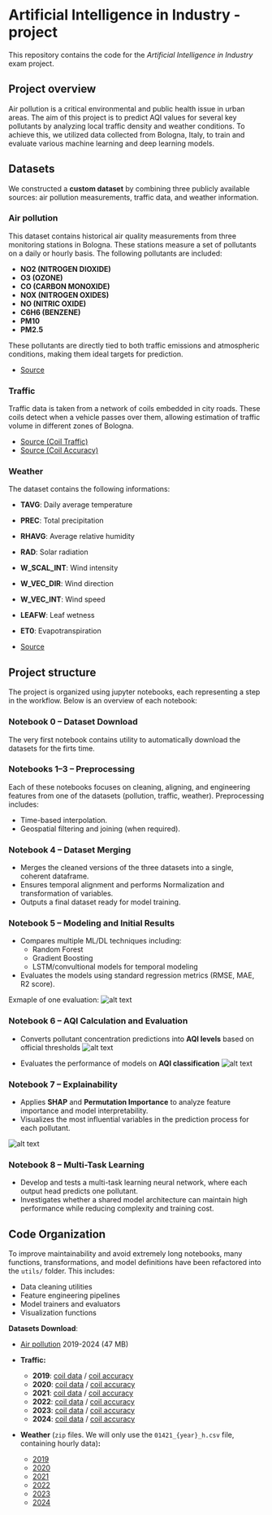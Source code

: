 # Artificial Intelligence in Industry - project
This repository contains the code for the *Artificial Intelligence in Industry* exam project.

## Project overview
Air pollution is a critical environmental and public health issue in urban areas. The aim of this project is to predict AQI values for several key pollutants by analyzing local traffic density and weather conditions. 
To achieve this, we utilized data collected from Bologna, Italy, to train and evaluate various machine learning and deep learning models.

## Datasets
We constructed a **custom dataset** by combining three publicly available sources: air pollution measurements, traffic data, and weather information.

### Air pollution
This dataset contains historical air quality measurements from three monitoring stations in Bologna. These stations measure a set of pollutants on a daily or hourly basis. The following pollutants are included:

* **NO2 (NITROGEN DIOXIDE)**
* **O3 (OZONE)**
* **CO (CARBON MONOXIDE)**
* **NOX (NITROGEN OXIDES)**
* **NO (NITRIC OXIDE)**
* **C6H6 (BENZENE)**
* **PM10**
* **PM2.5**

These pollutants are directly tied to both traffic emissions and atmospheric conditions, making them ideal targets for prediction.

* [Source](https://opendata.comune.bologna.it/explore/dataset/dati-centraline-bologna-storico/table/?sort=data_inizio&disjunctive.agente)

### Traffic
Traffic data is taken from a network of  coils embedded in city roads. These coils detect when a vehicle passes over them, allowing estimation of traffic volume in different zones of Bologna.

* [Source (Coil Traffic)](https://opendata.comune.bologna.it/explore/dataset/rilevazione-flusso-veicoli-tramite-spire-anno-2024/table/?disjunctive.codice_spira&disjunctive.tipologia&disjunctive.nome_via&disjunctive.stato&sort=data)
* [Source (Coil Accuracy)](https://opendata.comune.bologna.it/explore/dataset/accuratezza-spire-anno-2024/information/?disjunctive.codice_spira_2)
### Weather


The dataset contains the following informations:

* **TAVG**: Daily average temperature 
* **PREC**: Total precipitation 
* **RHAVG**: Average relative humidity 
* **RAD**: Solar radiation 
* **W_SCAL_INT**: Wind intensity 
* **W_VEC_DIR**: Wind direction 
* **W_VEC_INT**: Wind speed 
* **LEAFW**: Leaf wetness
* **ET0**: Evapotranspiration

* [Source](https://dati.arpae.it/dataset/erg5-interpolazione-su-griglia-di-dati-meteo)

## Project structure
The project is organized using jupyter notebooks, each representing a step in the workflow. Below is an overview of each notebook:
### Notebook 0 – Dataset Download
The very first notebook contains utility to automatically download the datasets for the firts time.

### Notebooks 1–3 – Preprocessing
Each of these notebooks focuses on cleaning, aligning, and engineering features from one of the datasets (pollution, traffic, weather). Preprocessing includes:
* Time-based interpolation.
* Geospatial filtering and joining (when required).

### Notebook 4 – Dataset Merging
* Merges the cleaned versions of the three datasets into a single, coherent dataframe.
* Ensures temporal alignment and performs Normalization and transformation of variables.
* Outputs a final dataset ready for model training.

### Notebook 5 – Modeling and Initial Results
* Compares multiple ML/DL techniques including:
  * Random Forest
  * Gradient Boosting
  * LSTM/convultional models for temporal modeling
* Evaluates the models using standard regression metrics (RMSE, MAE, R2 score).

Exmaple of one evaluation: 
![alt text](imgs/5.png)

### Notebook 6 – AQI Calculation and Evaluation
* Converts pollutant concentration predictions into **AQI levels** based on official thresholds
![alt text](imgs/6-1.png)

* Evaluates the performance of models on **AQI classification**
![alt text](imgs/6.png)

### Notebook 7 – Explainability
* Applies **SHAP** and **Permutation Importance** to analyze feature importance and model interpretability.
* Visualizes the most influential variables in the prediction process for each pollutant.

![alt text](imgs/7.png)

### Notebook 8 – Multi-Task Learning
* Develop and tests a multi-task learning neural network, where each output head predicts one pollutant.
* Investigates whether a shared model architecture can maintain high performance while reducing complexity and training cost.

## Code Organization

To improve maintainability and avoid extremely long notebooks, many functions, transformations, and model definitions have been refactored into the `utils/` folder. This includes:

* Data cleaning utilities
* Feature engineering pipelines
* Model trainers and evaluators
* Visualization functions

**Datasets Download**:

* [Air pollution](https://opendata.comune.bologna.it/api/explore/v2.1/catalog/datasets/dati-centraline-bologna-storico/exports/csv?lang=it&qv1=(data_inizio%3A%5B2018-12-31T23%3A00%3A00Z%20TO%202024-12-31T22%3A59%3A59Z%5D)&timezone=Europe%2FRome&use_labels=true&delimiter=%3B) 2019-2024 (47 MB)
* **Traffic:**

  * **2019**: [coil data](https://opendata.comune.bologna.it/api/explore/v2.1/catalog/datasets/rilevazione-autoveicoli-tramite-spire-anno-2019/exports/csv?lang=it&timezone=Europe%2FRome&use_labels=true&delimiter=%3B) / [coil accuracy](https://opendata.comune.bologna.it/api/explore/v2.1/catalog/datasets/accuratezza-spire-anno-2019/exports/csv?lang=it&timezone=Europe%2FRome&use_labels=true&delimiter=%3B)
  * **2020**: [coil data](https://opendata.comune.bologna.it/api/explore/v2.1/catalog/datasets/rilevazione-autoveicoli-tramite-spire-anno-2020/exports/csv?lang=it&timezone=Europe%2FRome&use_labels=true&delimiter=%3B) / [coil accuracy](https://opendata.comune.bologna.it/api/explore/v2.1/catalog/datasets/accuratezza-spire-anno-2020/exports/csv?lang=it&timezone=Europe%2FRome&use_labels=true&delimiter=%3B)
  * **2021**: [coil data](https://opendata.comune.bologna.it/api/explore/v2.1/catalog/datasets/rilevazione-autoveicoli-tramite-spire-anno-2021/exports/csv?lang=it&timezone=Europe%2FRome&use_labels=true&delimiter=%3B) / [coil accuracy](https://opendata.comune.bologna.it/api/explore/v2.1/catalog/datasets/accuratezza-spire-anno-2021/exports/csv?lang=it&timezone=Europe%2FRome&use_labels=true&delimiter=%3B)
  * **2022**: [coil data](https://opendata.comune.bologna.it/api/explore/v2.1/catalog/datasets/rilevazione-flusso-veicoli-tramite-spire-anno-2022/exports/csv?lang=it&timezone=Europe%2FRome&use_labels=true&delimiter=%3B) / [coil accuracy](https://opendata.comune.bologna.it/api/explore/v2.1/catalog/datasets/accuratezza-spire-anno-2022/exports/csv?lang=it&timezone=Europe%2FRome&use_labels=true&delimiter=%3B)
  * **2023**: [coil data](https://opendata.comune.bologna.it/api/explore/v2.1/catalog/datasets/rilevazione-flusso-veicoli-tramite-spire-anno-2023/exports/csv?lang=it&timezone=Europe%2FRome&use_labels=true&delimiter=%3B) / [coil accuracy](https://opendata.comune.bologna.it/api/explore/v2.1/catalog/datasets/accuratezza-spire-anno-2023/exports/csv?lang=it&timezone=Europe%2FRome&use_labels=true&delimiter=%3B)
  * **2024**: [coil data](https://opendata.comune.bologna.it/api/explore/v2.1/catalog/datasets/rilevazione-flusso-veicoli-tramite-spire-anno-2024/exports/csv?lang=it&timezone=Europe%2FRome&use_labels=true&delimiter=%3B) / [coil accuracy](https://opendata.comune.bologna.it/api/explore/v2.1/catalog/datasets/accuratezza-spire-anno-2024/exports/csv?lang=it&timezone=Europe%2FRome&use_labels=true&delimiter=%3B)
* **Weather** (`zip` files. We will only use the `01421_{year}_h.csv` file, containing hourly data)**:**

  * [2019](https://dati-simc.arpae.it/opendata/erg5v2/timeseries/01421/01421_2019.zip)
  * [2020](https://dati-simc.arpae.it/opendata/erg5v2/timeseries/01421/01421_2020.zip)
  * [2021](https://dati-simc.arpae.it/opendata/erg5v2/timeseries/01421/01421_2021.zip)
  * [2022](https://dati-simc.arpae.it/opendata/erg5v2/timeseries/01421/01421_2022.zip)
  * [2023](https://dati-simc.arpae.it/opendata/erg5v2/timeseries/01421/01421_2023.zip)
  * [2024](https://dati-simc.arpae.it/opendata/erg5v2/timeseries/01421/01421_2024.zip)
